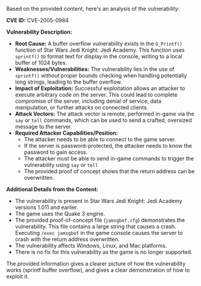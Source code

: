 Based on the provided content, here's an analysis of the vulnerability:

**CVE ID:** CVE-2005-0984

**Vulnerability Description:**

*   **Root Cause:** A buffer overflow vulnerability exists in the `G_Printf()` function of Star Wars Jedi Knight: Jedi Academy. This function uses `sprintf()` to format text for display in the console, writing to a local buffer of 1024 bytes.
*   **Weaknesses/Vulnerabilities:** The vulnerability lies in the use of `sprintf()` without proper bounds checking when handling potentially long strings, leading to the buffer overflow.
*   **Impact of Exploitation:** Successful exploitation allows an attacker to execute arbitrary code on the server. This could lead to complete compromise of the server, including denial of service, data manipulation, or further attacks on connected clients.
*   **Attack Vectors:** The attack vector is remote, performed in-game via the `say` or `tell` commands, which can be used to send a crafted, oversized message to the server.
*   **Required Attacker Capabilities/Position:**
    *   The attacker needs to be able to connect to the game server.
    *   If the server is password-protected, the attacker needs to know the password to gain access.
    *   The attacker must be able to send in-game commands to trigger the vulnerability using `say` or `tell`
    *  The provided proof of concept shows that the return address can be overwritten.

**Additional Details from the Content:**
*   The vulnerability is present in Star Wars Jedi Knight: Jedi Academy versions 1.011 and earlier.
*   The game uses the Quake 3 engine.
*   The provided proof-of-concept file (`jamsgbof.cfg`) demonstrates the vulnerability. This file contains a large string that causes a crash. Executing `/exec jamsgbof` in the game console causes the server to crash with the return address overwritten.
*   The vulnerability affects Windows, Linux, and Mac platforms.
*   There is no fix for this vulnerability as the game is no longer supported.

The provided information gives a clearer picture of how the vulnerability works (sprintf buffer overflow), and gives a clear demonstration of how to exploit it.